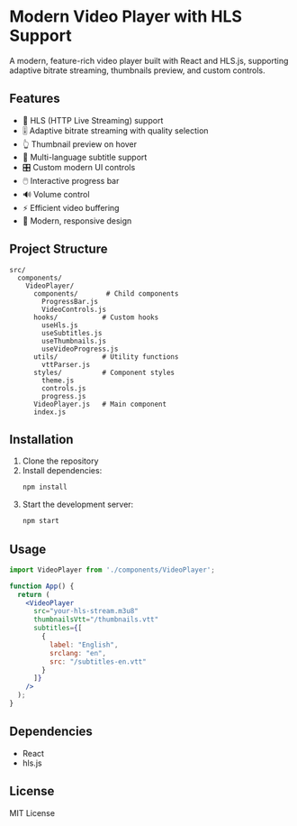 # Modern Video Player with HLS Support

A modern, feature-rich video player built with React and HLS.js, supporting adaptive bitrate streaming, thumbnails preview, and custom controls.

## Features

- 🎥 HLS (HTTP Live Streaming) support
- 🎚️ Adaptive bitrate streaming with quality selection
- 👆 Thumbnail preview on hover
- 📝 Multi-language subtitle support
- 🎛️ Custom modern UI controls
- 🖱️ Interactive progress bar
- 🔊 Volume control
- ⚡ Efficient video buffering
- 🎨 Modern, responsive design

## Project Structure

```
src/
  components/
    VideoPlayer/
      components/       # Child components
        ProgressBar.js
        VideoControls.js
      hooks/           # Custom hooks
        useHls.js
        useSubtitles.js
        useThumbnails.js
        useVideoProgress.js
      utils/           # Utility functions
        vttParser.js
      styles/          # Component styles
        theme.js
        controls.js
        progress.js
      VideoPlayer.js   # Main component
      index.js
```

## Installation

1. Clone the repository
2. Install dependencies:
   ```bash
   npm install
   ```
3. Start the development server:
   ```bash
   npm start
   ```

## Usage

```jsx
import VideoPlayer from './components/VideoPlayer';

function App() {
  return (
    <VideoPlayer
      src="your-hls-stream.m3u8"
      thumbnailsVtt="/thumbnails.vtt"
      subtitles={[
        {
          label: "English",
          srclang: "en",
          src: "/subtitles-en.vtt"
        }
      ]}
    />
  );
}
```

## Dependencies

- React
- hls.js

## License

MIT License
